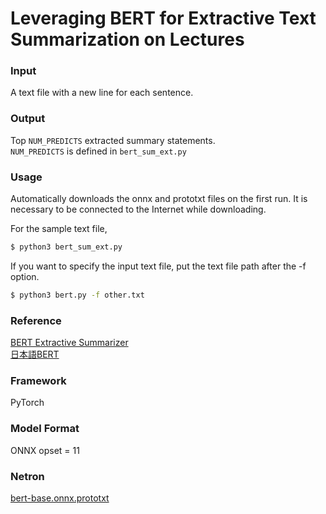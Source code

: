 # Leveraging BERT for Extractive Text Summarization on Lectures

### Input
A text file with a new line for each sentence.

### Output
Top `NUM_PREDICTS` extracted summary statements.  
`NUM_PREDICTS` is defined in `bert_sum_ext.py`

### Usage
Automatically downloads the onnx and prototxt files on the first run.
It is necessary to be connected to the Internet while downloading.

For the sample text file,
```bash
$ python3 bert_sum_ext.py
```
If you want to specify the input text file, put the text file path after the -f option.
```bash
$ python3 bert.py -f other.txt
```


### Reference
[BERT Extractive Summarizer](https://github.com/dmmiller612/bert-extractive-summarizer)  
[日本語BERT](http://nlp.ist.i.kyoto-u.ac.jp/index.php?BERT%E6%97%A5%E6%9C%AC%E8%AA%9EPretrained%E3%83%A2%E3%83%87%E3%83%AB)

### Framework
PyTorch

### Model Format
ONNX opset = 11

### Netron

[bert-base.onnx.prototxt](https://netron.app/?url=https://storage.googleapis.com/ailia-models/bert_sum_ext/bert-base.onnx.prototxt)
